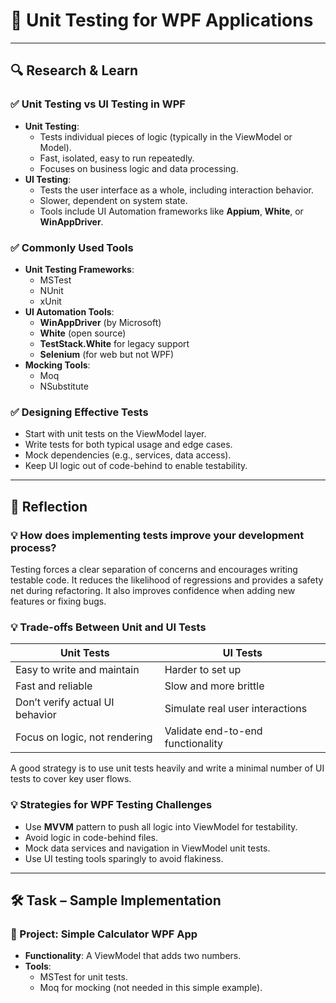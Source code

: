 # 📌 Unit Testing for WPF Applications

---

## 🔍 Research & Learn

### ✅ Unit Testing vs UI Testing in WPF

- **Unit Testing**:
  - Tests individual pieces of logic (typically in the ViewModel or Model).
  - Fast, isolated, easy to run repeatedly.
  - Focuses on business logic and data processing.
- **UI Testing**:
  - Tests the user interface as a whole, including interaction behavior.
  - Slower, dependent on system state.
  - Tools include UI Automation frameworks like **Appium**, **White**, or **WinAppDriver**.

### ✅ Commonly Used Tools

- **Unit Testing Frameworks**:
  - MSTest
  - NUnit
  - xUnit
- **UI Automation Tools**:
  - **WinAppDriver** (by Microsoft)
  - **White** (open source)
  - **TestStack.White** for legacy support
  - **Selenium** (for web but not WPF)
- **Mocking Tools**:
  - Moq
  - NSubstitute

### ✅ Designing Effective Tests

- Start with unit tests on the ViewModel layer.
- Write tests for both typical usage and edge cases.
- Mock dependencies (e.g., services, data access).
- Keep UI logic out of code-behind to enable testability.

---

## 📝 Reflection

### 💡 How does implementing tests improve your development process?

Testing forces a clear separation of concerns and encourages writing testable code. It reduces the likelihood of regressions and provides a safety net during refactoring. It also improves confidence when adding new features or fixing bugs.

### 💡 Trade-offs Between Unit and UI Tests

| Unit Tests                      | UI Tests                          |
| ------------------------------- | --------------------------------- |
| Easy to write and maintain      | Harder to set up                  |
| Fast and reliable               | Slow and more brittle             |
| Don’t verify actual UI behavior | Simulate real user interactions   |
| Focus on logic, not rendering   | Validate end-to-end functionality |

A good strategy is to use unit tests heavily and write a minimal number of UI tests to cover key user flows.

### 💡 Strategies for WPF Testing Challenges

- Use **MVVM** pattern to push all logic into ViewModel for testability.
- Avoid logic in code-behind files.
- Mock data services and navigation in ViewModel unit tests.
- Use UI testing tools sparingly to avoid flakiness.

---

## 🛠️ Task – Sample Implementation

### 🧪 Project: Simple Calculator WPF App

- **Functionality**: A ViewModel that adds two numbers.
- **Tools**:
  - MSTest for unit tests.
  - Moq for mocking (not needed in this simple example).
